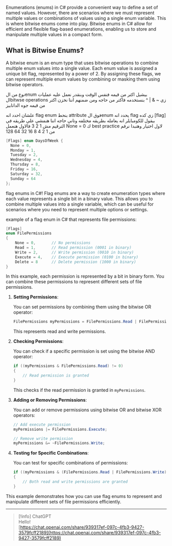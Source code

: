 Enumerations (enums) in C# provide a convenient way to define a set of named values. However, there are scenarios where we must represent multiple values or combinations of values using a single enum variable. This is where bitwise enums come into play. Bitwise enums in C# allow for efficient and flexible flag-based enumerations, enabling us to store and manipulate multiple values in a compact form.

## What is Bitwise Enums?

A bitwise enum is an enum type that uses bitwise operations to combine multiple enum values into a single value. Each enum value is assigned a unique bit flag, represented by a power of 2. By assigning these flags, we can represent multiple enum values by combining or masking them using bitwise operators.



نوع من الenum بيشيل اكتر من قيمه فنفس الوقت 
وبنقدر نعمل عليه عمليات الbitwse operations زي ~ & | ^ 
بنستخدمه فاكتر من حاجه ومن ضمنهم اننا نخزن اكتر من قيمه جوه الداتابيز

علشان احدد انه flag enum بنحط attribute فوق الenum يحدد انه flag
زي كده \[flag]
بيقول للكومبايلر انه يعامله بطريقه مختلفه 
وتاني حاجه اننا هنمشي علي طريقه في الترقيم 
مش 1 2 3 
فالاول هنعمل None = 0  ك best practice لاول اختيار 
وهنبدا نرقم من 
1 2 4 8 16 32 64 128 

```C#
[Flags] enum DaysOfWeek {
  None = 0,
  Monday = 1,
  Tuesday = 2,
  Wednesday = 4,
  Thursday = 8,
  Friday = 16,
  Saturday = 32,
  Sunday = 64
};
```



flag enums in C#! Flag enums are a way to create enumeration types where each value represents a single bit in a binary value. This allows you to combine multiple values into a single variable, which can be useful for scenarios where you need to represent multiple options or settings.

example of a flag enum in C# that represents file permissions:

```C#
[Flags]
enum FilePermissions
{
    None = 0,       // No permissions
    Read = 1,       // Read permission (0001 in binary)
    Write = 2,      // Write permission (0010 in binary)
    Execute = 4,    // Execute permission (0100 in binary)
    Delete = 8      // Delete permission (1000 in binary)
}
```

In this example, each permission is represented by a bit in binary form. You can combine these permissions to represent different sets of file permissions.

1. **Setting Permissions**:
    
    You can set permissions by combining them using the bitwise OR operator:
    
    ```C#
    FilePermissions myPermissions = FilePermissions.Read | FilePermissions.Write;
    ```
    
    This represents read and write permissions.
    
2. **Checking Permissions**:
    
    You can check if a specific permission is set using the bitwise AND operator:
    
    ```C#
    if ((myPermissions & FilePermissions.Read) != 0)
    {
        // Read permission is granted
    }
    ```
    
    This checks if the read permission is granted in `myPermissions`.
    
3. **Adding or Removing Permissions**:
    
    You can add or remove permissions using bitwise OR and bitwise XOR operators:
    
    ```C#
    // Add execute permission
    myPermissions |= FilePermissions.Execute;
    
    // Remove write permission
    myPermissions &= ~FilePermissions.Write;
    ```
    
4. **Testing for Specific Combinations**:
    
    You can test for specific combinations of permissions:
    
    ```C#
    if ((myPermissions & (FilePermissions.Read | FilePermissions.Write)) == (FilePermissions.Read | FilePermissions.Write))
    {
        // Both read and write permissions are granted
    }
    ```
    

This example demonstrates how you can use flag enums to represent and manipulate different sets of file permissions efficiently.

---

> [!info] ChatGPT  
> Hello!  
> [https://chat.openai.com/share/939317ef-097c-4fb3-9427-3579fcff2189](https://chat.openai.com/share/939317ef-097c-4fb3-9427-3579fcff2189)